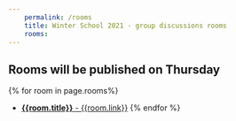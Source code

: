 ```yaml
---
    permalink: /rooms
    title: Winter School 2021 - group discussions rooms
    rooms:
---
```


## Rooms will be published on Thursday

{% for room in page.rooms%}
- [**{{room.title}}** - {{room.link}}]({{room.link}})
{% endfor %}
